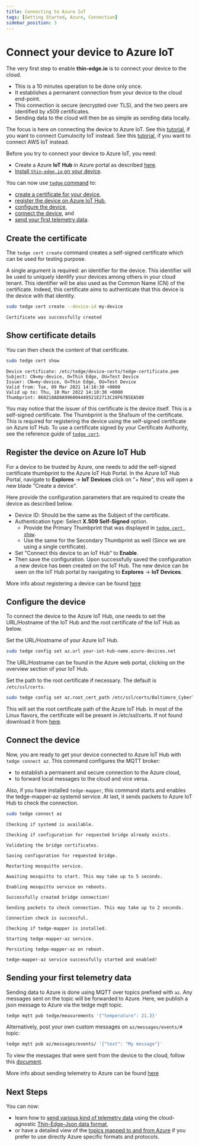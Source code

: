 ```yaml
---
title: Connecting to Azure IoT
tags: [Getting Started, Azure, Connection]
sidebar_position: 3
---
```


# Connect your device to Azure IoT

The very first step to enable **thin-edge.io** is to connect your device to the cloud.
* This is a 10 minutes operation to be done only once.
* It establishes a permanent connection from your device to the cloud end-point.
* This connection is secure (encrypted over TLS), and the two peers are identified by x509 certificates.
* Sending data to the cloud will then be as simple as sending data locally.

The focus is here on connecting the device to Azure IoT.
See this [tutorial](connect-c8y.md), if you want to connect Cumulocity IoT instead.
See this [tutorial](connect-aws.md), if you want to connect AWS IoT instead.

Before you try to connect your device to Azure IoT, you need:
* Create a Azure **IoT Hub** in Azure portal as described [here](https://docs.microsoft.com/en-us/azure/iot-hub/iot-hub-create-through-portal).
* [Install `thin-edge.io` on your device](../operate/installation/install.md).

You can now use [`tedge` command](../references/cli/index.md) to:
* [create a certificate for your device](connect-azure.md#create-the-certificate),
* [register the device on Azure IoT Hub](connect-azure.md#register-the-device-on-Azure),
* [configure the device](connect-azure.md#configure-the-device),
* [connect the device](connect-azure.md#connect-the-device), and
* [send your first telemetry data](#sending-your-first-telemetry-data).

## Create the certificate

The `tedge cert create` command creates a self-signed certificate which can be used for testing purpose.

A single argument is required: an identifier for the device.
This identifier will be used to uniquely identify your devices among others in your cloud tenant.
This identifier will be also used as the Common Name (CN) of the certificate.
Indeed, this certificate aims to authenticate that this device is the device with that identity.

```sh
sudo tedge cert create --device-id my-device
```

```text title="Output"
Certificate was successfully created
```

## Show certificate details

You can then check the content of that certificate.

```sh
sudo tedge cert show
```

```text title="Output"
Device certificate: /etc/tedge/device-certs/tedge-certificate.pem
Subject: CN=my-device, O=Thin Edge, OU=Test Device
Issuer: CN=my-device, O=Thin Edge, OU=Test Device
Valid from: Tue, 09 Mar 2021 14:10:30 +0000
Valid up to: Thu, 10 Mar 2022 14:10:30 +0000
Thumbprint: 860218AD0A996004449521E2713C28F67B5EA580
```

You may notice that the issuer of this certificate is the device itself.
This is a self-signed certificate.
The Thumbprint is the Sha1sum of the certificate. This is required for registering the
device using the self-signed certificate on Azure IoT Hub.
To use a certificate signed by your Certificate Authority,
see the reference guide of [`tedge cert`](../references/cli/tedge-cert.md).

## Register the device on Azure IoT Hub

For a device to be trusted by Azure, one needs to add the self-signed certificate thumbprint to the Azure IoT Hub Portal.
In the Azure IoT Hub Portal, navigate to **Explores** &rarr; **IoT Devices** click on "+ New", this will open a new blade "Create a device".

Here provide the configuration parameters that are required to create the device as described below.
* Device ID: Should be the same as the Subject of the certificate.
* Authentication type: Select **X.509 Self-Signed** option.
    * Provide the Primary Thumbprint that was displayed in [`tedge cert show`](connect-azure.md#show-certificate-details).
    * Use the same for the Secondary Thumbprint as well (Since we are using a single certificate).
* Set "Connect this device to an IoT Hub" to **Enable**.
* Then save the configuration.
Upon successfully saved the configuration a new device has been created on the IoT Hub.
The new device can be seen on the IoT Hub portal by navigating to **Explores** &rarr; **IoT Devices**.

More info about registering a device can be found [here](https://docs.microsoft.com/en-us/azure/iot-edge/how-to-authenticate-downstream-device?view=iotedge-2018-06)

## Configure the device

To connect the device to the Azure IoT Hub, one needs to set the URL/Hostname of the IoT Hub and the root certificate of the IoT Hub as below.

Set the URL/Hostname of your Azure IoT Hub.

```sh
sudo tedge config set az.url your-iot-hub-name.azure-devices.net
```

The URL/Hostname can be found in the Azure web portal, clicking on the overview section of your IoT Hub.

Set the path to the root certificate if necessary. The default is `/etc/ssl/certs`.

```sh
sudo tedge config set az.root_cert_path /etc/ssl/certs/Baltimore_CyberTrust_Root.pem
```

This will set the root certificate path of the Azure IoT Hub.
In most of the Linux flavors, the certificate will be present in /etc/ssl/certs. If not found download it from [here](https://www.digicert.com/kb/digicert-root-certificates.htm).

## Connect the device

Now, you are ready to get your device connected to Azure IoT Hub with `tedge connect az`.
This command configures the MQTT broker:
* to establish a permanent and secure connection to the Azure cloud,
* to forward local messages to the cloud and vice versa.

Also, if you have installed `tedge-mapper`, this command starts and enables the tedge-mapper-az systemd service.
At last, it sends packets to Azure IoT Hub to check the connection.

```sh
sudo tedge connect az
```

```text title="Output"
Checking if systemd is available.

Checking if configuration for requested bridge already exists.

Validating the bridge certificates.

Saving configuration for requested bridge.

Restarting mosquitto service.

Awaiting mosquitto to start. This may take up to 5 seconds.

Enabling mosquitto service on reboots.

Successfully created bridge connection!

Sending packets to check connection. This may take up to 2 seconds.

Connection check is successful.

Checking if tedge-mapper is installed.

Starting tedge-mapper-az service.

Persisting tedge-mapper-az on reboot.

tedge-mapper-az service successfully started and enabled!
```

## Sending your first telemetry data

Sending data to Azure is done using MQTT over topics prefixed with `az`.
Any messages sent on the topic will be forwarded to Azure.
Here, we publish a json message to Azure via the tedge mqtt topic.

```sh te2mqtt
tedge mqtt pub tedge/measurements '{"temperature": 21.3}'
```

Alternatively, post your own custom messages on `az/messages/events/#` topic:

```sh te2mqtt
tedge mqtt pub az/messages/events/ '{"text": "My message"}'
```

To view the messages that were sent from the device to the cloud, follow this [document](https://docs.microsoft.com/en-us/azure/iot-hub/quickstart-send-telemetry-cli#create-and-monitor-a-device).

More info about sending telemetry to Azure can be found [here](https://docs.microsoft.com/en-us/azure/iot-hub/quickstart-send-telemetry-dotnet)

## Next Steps

You can now:
* learn how to [send various kind of telemetry data](send-thin-edge-data.md)
  using the cloud-agnostic [Thin-Edge-Json data format](../understand/thin-edge-json.md),
* or have a detailed view of the [topics mapped to and from Azure](../references/mqtt-topics.md#azure-mqtt-topics)
  if you prefer to use directly Azure specific formats and protocols.
